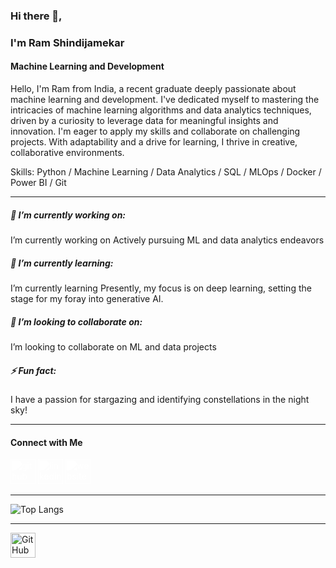 
### Hi there 👋, 
###  I'm Ram Shindijamekar
#### Machine Learning and Development

<!-- Invisible Gap -->

Hello, I'm Ram from India, a recent graduate deeply passionate about machine learning and development. I've dedicated myself to mastering the intricacies of machine learning algorithms and data analytics techniques, driven by a curiosity to leverage data for meaningful insights and innovation. I'm eager to apply my skills and collaborate on challenging projects. With adaptability and a drive for learning, I thrive in creative, collaborative environments.

<!-- Invisible Gap -->

Skills: Python / Machine Learning / Data Analytics / SQL / MLOps / Docker / Power BI / Git

---

##### 🔭 I’m currently working on:
I’m currently working on Actively pursuing ML and data analytics endeavors 

##### 🌱 I’m currently learning:
I’m currently learning Presently, my focus is on deep learning, setting the stage for my foray into generative AI. 

##### 👯 I’m looking to collaborate on:
I’m looking to collaborate on ML and data projects 

##### ⚡ Fun fact:
I have a passion for stargazing and identifying constellations in the night sky! 

---

####  Connect with Me

[<img src='https://cdn.jsdelivr.net/npm/simple-icons@3.0.1/icons/github.svg' alt='github' height='40' style='filter: brightness(0) invert(1);'>](https://github.com/ramshindijamekar)  [<img src='https://cdn.jsdelivr.net/npm/simple-icons@3.0.1/icons/linkedin.svg' alt='linkedin' height='40' style='filter: brightness(0) invert(1);'>](https://www.linkedin.com/in/https://www.linkedin.com/in/ram-shindijamekar//)  [<img src='https://cdn.jsdelivr.net/npm/simple-icons@3.0.1/icons/icloud.svg' alt='website' height='40' style='filter: brightness(0) invert(1);'>](https://ramshindijamekar.github.io/)

---

![Top Langs](https://github-readme-stats.vercel.app/api/top-langs/?username=ramshindijamekar&size_weight=0.5&count_weight=0.5)

---

[<img src='https://camo.githubusercontent.com/0562f16a4ae7e35dae6087bf8b7805fb7e664a9e7e20ae6d163d94e56b94f32d/68747470733a2f2f696d672e736869656c64732e696f2f62616467652f707974686f6e2d3336373041303f7374796c653d666f722d7468652d6261646765266c6f676f3d707974686f6e266c6f676f436f6c6f723d666664643534' alt='GitHub' height='40'>](https://github.com/ramshindijamekar)


